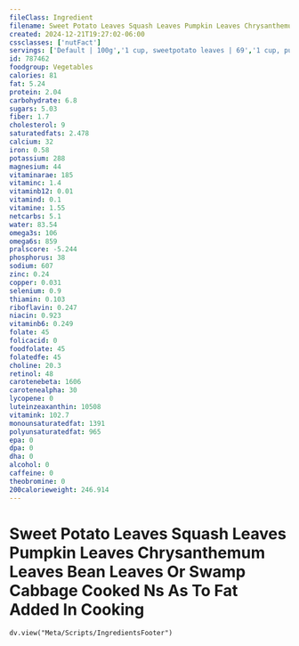 ```yaml
---
fileClass: Ingredient
filename: Sweet Potato Leaves Squash Leaves Pumpkin Leaves Chrysanthemum Leaves Bean Leaves Or Swamp Cabbage Cooked Ns As To Fat Added In Cooking
created: 2024-12-21T19:27:02-06:00
cssclasses: ['nutFact']
servings: ['Default | 100g','1 cup, sweetpotato leaves | 69','1 cup, pumpkin leaves | 76','1 cup, nfs | 69']
id: 787462
foodgroup: Vegetables
calories: 81
fat: 5.24
protein: 2.04
carbohydrate: 6.8
sugars: 5.03
fiber: 1.7
cholesterol: 9
saturatedfats: 2.478
calcium: 32
iron: 0.58
potassium: 288
magnesium: 44
vitaminarae: 185
vitaminc: 1.4
vitaminb12: 0.01
vitamind: 0.1
vitamine: 1.55
netcarbs: 5.1
water: 83.54
omega3s: 106
omega6s: 859
pralscore: -5.244
phosphorus: 38
sodium: 607
zinc: 0.24
copper: 0.031
selenium: 0.9
thiamin: 0.103
riboflavin: 0.247
niacin: 0.923
vitaminb6: 0.249
folate: 45
folicacid: 0
foodfolate: 45
folatedfe: 45
choline: 20.3
retinol: 48
carotenebeta: 1606
carotenealpha: 30
lycopene: 0
luteinzeaxanthin: 10508
vitamink: 102.7
monounsaturatedfat: 1391
polyunsaturatedfat: 965
epa: 0
dpa: 0
dha: 0
alcohol: 0
caffeine: 0
theobromine: 0
200calorieweight: 246.914
---
```


# Sweet Potato Leaves Squash Leaves Pumpkin Leaves Chrysanthemum Leaves Bean Leaves Or Swamp Cabbage Cooked Ns As To Fat Added In Cooking

```dataviewjs
dv.view("Meta/Scripts/IngredientsFooter")
```